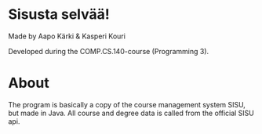# Sisusta selvää!
Made by Aapo Kärki & Kasperi Kouri 

Developed during the COMP.CS.140-course (Programming 3). 

# About
The program is basically a copy of the course management system SISU, but made in Java. All course and degree data is called from the official SISU api.
